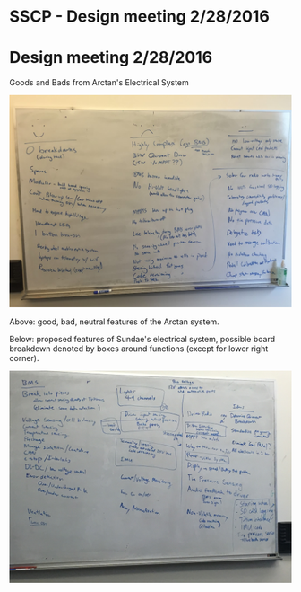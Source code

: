 # SSCP - Design meeting 2/28/2016

# Design meeting 2/28/2016

Goods and Bads from Arctan's Electrical System

![](../../../../assets/image_fe49cd382f.jpg)

Above: good, bad, neutral features of the Arctan system.

Below: proposed features of Sundae's electrical system, possible board breakdown denoted by boxes around functions (except for lower right corner).

![](../../../../assets/image_c7fe247463.png)

